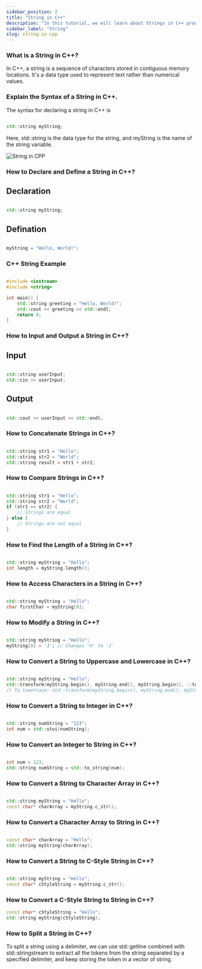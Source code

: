 ```yaml
---
sidebar_position: 2
title: "String in C++"
description: "In this tutorial, we will learn about Strings in C++ programming with the help of examples. A string is a sequence of characters that is used to represent text. In C++, strings are represented using the `std::string` class. The `std::string` class provides various member functions to manipulate strings."
sidebar_label: "String"
slug: string-in-cpp
---
```


### What is a String in C++?
In C++, a string is a sequence of characters stored in contiguous memory locations. It's a data type used to represent text rather than numerical values.

### Explain the Syntax of a String in C++.
The syntax for declaring a string in C++ is
```cpp

std::string myString;

```
Here, std::string is the data type for the string, and myString is the name of the string variable.

![String in CPP](../../static/img/day-10/string-in-cpp.png)


### How to Declare and Define a String in C++?

## Declaration
```cpp

std::string myString;

```
## Defination
```cpp

myString = "Hello, World!";

```

### C++ String Example

```cpp

#include <iostream>
#include <string>

int main() {
    std::string greeting = "Hello, World!";
    std::cout << greeting << std::endl;
    return 0;
}

```

### How to Input and Output a String in C++?

## Input
```cpp

std::string userInput;
std::cin >> userInput;

```
## Output
```cpp

std::cout << userInput << std::endl;

```

### How to Concatenate Strings in C++?
```cpp

std::string str1 = "Hello";
std::string str2 = "World";
std::string result = str1 + str2;

```

### How to Compare Strings in C++?

```cpp

std::string str1 = "Hello";
std::string str2 = "World";
if (str1 == str2) {
    // Strings are equal
} else {
    // Strings are not equal
}

```

### How to Find the Length of a String in C++?

```cpp

std::string myString = "Hello";
int length = myString.length();

```

### How to Access Characters in a String in C++?
```cpp

std::string myString = "Hello";
char firstChar = myString[0];

```

### How to Modify a String in C++?

```cpp

std::string myString = "Hello";
myString[0] = 'J'; // Changes 'H' to 'J'

```

### How to Convert a String to Uppercase and Lowercase in C++?

```cpp

std::string myString = "Hello";
std::transform(myString.begin(), myString.end(), myString.begin(), ::toupper);
// To lowercase: std::transform(myString.begin(), myString.end(), myString.begin(), ::tolower);

```

### How to Convert a String to Integer in C++?
```cpp

std::string numString = "123";
int num = std::stoi(numString);

```

### How to Convert an Integer to String in C++?
```cpp

int num = 123;
std::string numString = std::to_string(num);

```

### How to Convert a String to Character Array in C++?

```cpp

std::string myString = "Hello";
const char* charArray = myString.c_str();

```

###  How to Convert a Character Array to String in C++?

```cpp

const char* charArray = "Hello";
std::string myString(charArray);

```

### How to Convert a String to C-Style String in C++?

```cpp

std::string myString = "Hello";
const char* cStyleString = myString.c_str();

```

### How to Convert a C-Style String to String in C++?

```cpp
const char* cStyleString = "Hello";
std::string myString(cStyleString);

```

### How to Split a String in C++?
To split a string using a delimiter, we can use std::getline combined with std::stringstream to extract all the tokens from the string separated by a specified delimiter, and keep storing the token in a vector of string.
